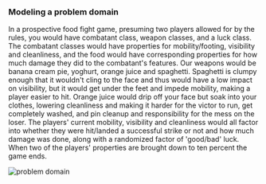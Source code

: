 ### Modeling a problem domain

In a prospective food fight game, presuming two players allowed for by the rules, you would have combatant class, weapon classes, and a luck class. The combatant classes would have properties for mobility/footing, visibility and cleanliness, and the food would have corresponding properties for how much damage they did to the combatant's features. Our weapons would be banana cream pie, yoghurt, orange juice and spaghetti. Spaghetti is clumpy enough that it wouldn't cling to the face and thus would have a low impact on visibility, but it would get under the feet and impede mobility, making a player easier to hit. Orange juice would drip off your face but soak into your clothes, lowering cleanliness and making it harder for the victor to run, get completely washed, and pin cleanup and responsibility for the mess on the loser. The players' current mobility, visibility and cleanliness would all factor into whether they were hit/landed a successful strike or not and how much damage was done, along with a randomized factor of 'good/bad' luck. When two of the players' properties are brought down to ten percent the game ends.

![problem domain](http://i58.tinypic.com/yndig.jpg)

